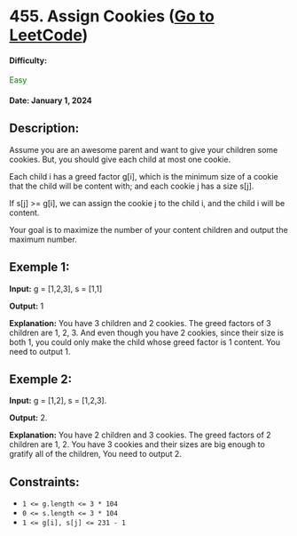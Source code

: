 # **455. Assign Cookies** ([Go to LeetCode](https://leetcode.com/problems/assign-cookies/))

#### __Difficulty:__ 
<span style="color:green">Easy</span>

#### __Date__: January 1, 2024

## **Description:**
Assume you are an awesome parent and want to give your children some cookies. But, you should give each child at most one cookie.

Each child i has a greed factor g[i], which is the minimum size of a cookie that the child will be content with; and each cookie j has a size s[j]. 

If s[j] >= g[i], we can assign the cookie j to the child i, and the child i will be content.

Your goal is to maximize the number of your content children and output the maximum number.

## **Exemple 1:**
**Input:** g = [1,2,3], s = [1,1]

**Output:** 1

**Explanation:** You have 3 children and 2 cookies. The greed factors of 3 children are 1, 2, 3. 
And even though you have 2 cookies, since their size is both 1, you could only make the child whose greed factor is 1 content.
You need to output 1.

## **Exemple 2:**

**Input:** g = [1,2], s = [1,2,3].

**Output:** 2.

**Explanation:** You have 2 children and 3 cookies. The greed factors of 2 children are 1, 2.
You have 3 cookies and their sizes are big enough to gratify all of the children, 
You need to output 2.

## Constraints:

- `1 <= g.length <= 3 * 104`
- `0 <= s.length <= 3 * 104`
- `1 <= g[i], s[j] <= 231 - 1`
